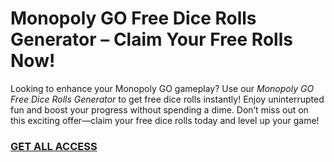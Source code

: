 # Monopoly GO Free Dice Rolls Generator – Claim Your Free Rolls Now!

Looking to enhance your Monopoly GO gameplay? Use our *Monopoly GO Free Dice Rolls Generator* to get free dice rolls instantly! Enjoy uninterrupted fun and boost your progress without spending a dime. Don’t miss out on this exciting offer—claim your free dice rolls today and level up your game!

### [GET ALL ACCESS](https://freerewards.xyz/monopoly/go/)

